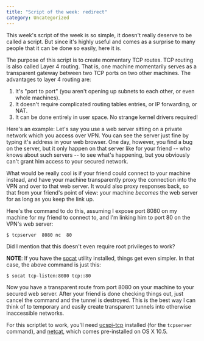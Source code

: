 ```yaml
---
title: "Script of the week: redirect"
category: Uncategorized
---
```


This week's script of the week is so simple, it doesn't really deserve to be called a script.  But since it's highly useful and comes as a surprise to many people that it can be done so easily, here it is.

<!--more-->
The purpose of this script is to create momentary TCP routes.  TCP routing is also called Layer 4 routing.  That is, one machine momentarily serves as a transparent gateway between two TCP ports on two other machines.  The advantages to layer 4 routing are:

1. It's "port to port" (you aren't opening up subnets to each other, or even whole machines).
2. It doesn't require complicated routing tables entries, or IP forwarding, or NAT.
3. It can be done entirely in user space.  No strange kernel drivers required!

Here's an example: Let's say you use a web server sitting on a private network which you access over VPN.  You can see the server just fine by typing it's address in your web browser.  One day, however, you find a bug on the server, but it only happen on that server like for your friend -- who knows about such servers -- to see what's happening, but you obviously can't grant him access to your secured network.

What would be really cool is if your friend could connect to your machine instead, and have your machine transparently proxy the connection into the VPN and over to that web server.  It would also proxy responses back, so that from your friend's point of view: your machine *becomes* the web server for as long as you keep the link up.

Here's the command to do this, assuming I expose port 8080 on my machine for my friend to connect to, and I'm linking him to port 80 on the VPN's web server:

    $ tcpserver  8080 nc  80

Did I mention that this doesn't even require root privileges to work?

**NOTE**: If you have the [socat][] utility installed, things get even simpler.  In that case, the above command is just this:

    $ socat tcp-listen:8080 tcp::80

Now you have a transparent route from port 8080 on your machine to your secured web server.  After your friend is done checking things out, just cancel the command and the tunnel is destroyed.  This is the best way I can think of to temporary and easily create transparent tunnels into otherwise inaccessible networks.

For this scriptlet to work, you'll need [ucspi-tcp][] installed (for the `tcpserver` command), and [netcat][], which comes pre-installed on OS X 10.5.

[socat]: http://www.dest-unreach.org/socat/
[ucspi-tcp]: http://cr.yp.to/ucspi-tcp.html
[netcat]: http://netcat.sourceforge.net/


